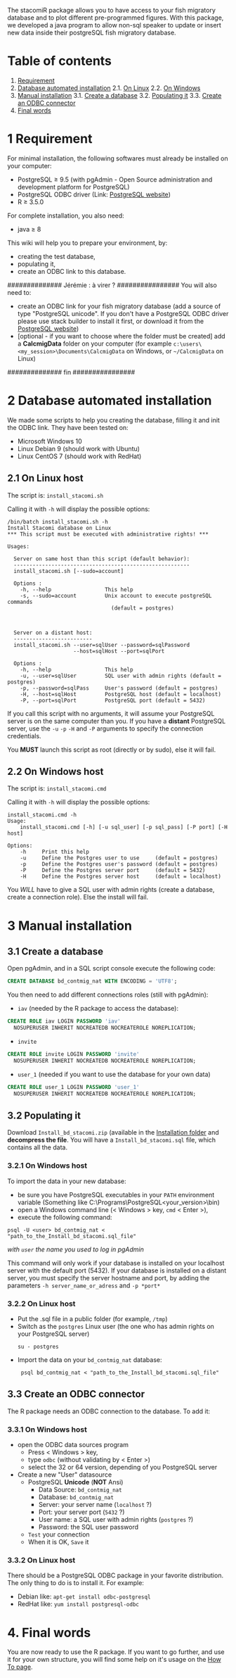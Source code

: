 The stacomiR package allows you to have access to your fish migratory database and to plot different pre-programmed figures. With this package, we developed a java program to allow non-sql speaker to update or insert new data inside their postgreSQL fish migratory database.


# Table of contents
1. [Requirement ](#dependencies)
2. [Database automated installation](#auto-install)
2.1. [On Linux](#linux-install)
2.2. [On Windows](#win-install)
3. [Manual installation](#manual-install)
3.1. [Create a database](#manual-install-db)
3.2. [Populating it](#manual-install-db-fill)
3.3. [Create an ODBC connector](#manual-install-odbc)
4. [Final words](#final)


# 1 Requirement <a name="dependencies"></a>

For minimal installation, the following softwares must already be installed on your computer:
- PostgreSQL ≥ 9.5 (with pgAdmin - Open Source administration and development platform for PostgreSQL)
- PostgreSQL ODBC driver (Link: [PostgreSQL website](https://www.postgresql.org/ftp/odbc/versions/))
- R ≥ 3.5.0

For complete installation, you  also need:
- java ≥ 8

This wiki will help you to prepare your environment, by:
- creating the test database,
- populating it,
- create an ODBC link to this database.

############## Jérémie : à virer ? ################
You will also need to:
- create an ODBC link for your fish migratory database (add a source of type "PostgreSQL unicode". If you don't have a PostgreSQL ODBC driver please use stack builder to install it first, or download it from the [PostgreSQL website](https://www.postgresql.org/ftp/odbc/versions/))
- [optional - if you want to choose where the folder must be created] add a **CalcmigData** folder on your computer (for example `c:\users\<my_session>\Documents\CalcmigData` on Windows, or `~/CalcmigData` on Linux)

############## fin ################

# 2 Database automated installation <a name="auto-install"></a>
We made some scripts to help you creating the database, filling it and init the ODBC link.
They have been tested on:
- Microsoft Windows 10
- Linux Debian 9 (should work with Ubuntu)
- Linux CentOS 7 (should work with RedHat)


## 2.1 On Linux host <a name="linux-install"></a>
The script is:
`install_stacomi.sh`

Calling it with `-h` will display the possible options:
```
/bin/batch install_stacomi.sh -h
Install Stacomi database on Linux
*** This script must be executed with administrative rights! ***

Usages:

  Server on same host than this script (default behavior):
  --------------------------------------------------------
  install_stacomi.sh [--sudo=account]

  Options :
    -h, --help                 This help
    -s, --sudo=account         Unix account to execute postgreSQL commands
                                 (default = postgres)



  Server on a distant host:
  -------------------------
  install_stacomi.sh --user=sqlUser --password=sqlPassword
                     --host=sqlHost --port=sqlPort

  Options :
    -h, --help                 This help
    -u, --user=sqlUser         SQL user with admin rights (default = postgres)
    -p, --password=sqlPass     User's password (default = postgres)
    -H, --host=sqlHost         PostgreSQL host (default = localhost)
    -P, --port=sqlPort         PostgreSQL port (default = 5432)

```

If you call this script with no arguments, it will assume your PostgreSQL server is on the same computer than you. If you have a **distant** PostgreSQL server, use the `-u` `-p` `-H` and `-P` arguments to specify the connection credentials.

You **MUST** launch this script as root (directly or by sudo), else it will fail.


## 2.2 On Windows host <a name="win-install"></a>
The script is:
`install_stacomi.cmd`

Calling it with `-h` will display the possible options:
```
install_stacomi.cmd -h
Usage:
    install_stacomi.cmd [-h] [-u sql_user] [-p sql_pass] [-P port] [-H host]

Options:
    -h     Print this help
    -u     Define the Postgres user to use     (default = postgres)
    -p     Define the Postgres user's password (default = postgres)
    -P     Define the Postgres server port     (default = 5432)
    -H     Define the Postgres server host     (default = localhost)
```

You *WILL* have to give a SQL user with admin rights (create a database, create a connection role). Else the install will fail.

# 3 Manual installation<a name="manual-install"></a>

## 3.1 Create a database<a name="manual-install-db"></a>
Open pgAdmin, and in a SQL script console execute the following code:
```sql
CREATE DATABASE bd_contmig_nat WITH ENCODING = 'UTF8';
```

You then need to add different connections roles (still with pgAdmin):
- `iav` (needed by the R package to access the database):
```sql
CREATE ROLE iav LOGIN PASSWORD 'iav'
  NOSUPERUSER INHERIT NOCREATEDB NOCREATEROLE NOREPLICATION;
```
- `invite`
```sql
CREATE ROLE invite LOGIN PASSWORD 'invite'
  NOSUPERUSER INHERIT NOCREATEDB NOCREATEROLE NOREPLICATION;
```
- `user_1` (needed if you want to use the database for your own data)
```sql
CREATE ROLE user_1 LOGIN PASSWORD 'user_1'
  NOSUPERUSER INHERIT NOCREATEDB NOCREATEROLE NOREPLICATION;
```
## 3.2 Populating it<a name="manual-install-db-fill"></a>
Download `Install_bd_stacomi.zip` (available in the [Installation folder](https://github.com/MarionLegrandLogrami/stacomiR/tree/master/Installation) and **decompress the file**.
You will have a `Install_bd_stacomi.sql` file, which contains all the data.

### 3.2.1 On Windows host
To import the data in your new database:
- be sure you have PostgreSQL executables in your `PATH` environment variable (Something like C:\Programs\PostgreSQL\<your_version>\bin)
- open a Windows command line (< Windows > key, `cmd` < Enter >),
- execute the following command:
```console
psql -U <user> bd_contmig_nat < "path_to_the_Install_bd_stacomi.sql_file"
```
*with `user` the name you used to log in pgAdmin*

This command will only work if your database is installed on your localhost server with the default port (5432). If your database is installed on a distant server, you must specify the server hostname and port, by adding the parameters `-h server_name_or_adress` and `-p *port*`



### 3.2.2 On Linux host

 - Put the .sql file in a public folder (for example, `/tmp`)
 - Switch as the `postgres` Linux user (the one who has admin rights on your PostgreSQL server)
	 ```console
	 su - postgres
	 ```
 - Import the data on your `bd_contmig_nat` database:
	```console
	 psql bd_contmig_nat < "path_to_the_Install_bd_stacomi.sql_file"
	```


## 3.3 Create an ODBC connector<a name="manual-install-odbc"></a>
The R package needs an ODBC connection to the database. To add it:

### 3.3.1 On Windows host
 - open the ODBC data sources program
	 - Press < Windows > key,
	 - type `odbc` (without validating by < Enter >)
	 - select the 32 or 64 version, depending of you PostgreSQL server
 - Create a new "User" datasource
	 - PostgreSQL **Unicode** (**NOT** Ansi)
		 - Data Source: `bd_contmig_nat`
		 - Database: `bd_contmig_nat`
		 - Server: your server name (`localhost` ?)
		 - Port: your server port (`5432` ?)
		 - User name: a SQL user with admin rights (`postgres` ?)
		 - Password: the SQL user password
	 - `Test` your connection
	 - When it is OK, `Save` it

### 3.3.2 On Linux host
There should be a PostgreSQL ODBC package in your favorite distribution. The only thing to do is to install it.
For example:
 - Debian like: `apt-get install odbc-postgresql`
 - RedHat like: `yum install postgresql-odbc`


# 4. Final words<a name="final"></a>
You are now ready to use the R package. If you want to go further, and use it for your own structure, you will find some help on it's usage on the [How To page](https://github.com/MarionLegrandLogrami/stacomiR/tree/master/HOWTO.md).
